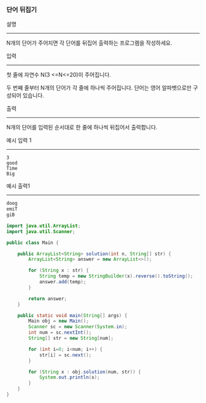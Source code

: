 ### 단어 뒤집기

설명

---

N개의 단어가 주어지면 각 단어를 뒤집어 출력하는 프로그램을 작성하세요.

입력

---

첫 줄에 자연수 N(3 <=N<=20)이 주어집니다.

두 번째 줄부터 N개의 단어가 각 줄에 하나씩 주어집니다. 단어는 영어 알파벳으로만 구성되어 있습니다.

출력

---

N개의 단어를 입력된 순서대로 한 줄에 하나씩 뒤집어서 출력합니다.

예시 입력 1

---

```
3
good
Time
Big
```

예시 출력1

---

```java
doog
emiT
giB
```

```java
import java.util.ArrayList;
import java.util.Scanner;

public class Main {

    public ArrayList<String> solution(int n, String[] str) {
        ArrayList<String> answer = new ArrayList<>();

        for (String x : str) {
            String temp = new StringBuilder(x).reverse().toString();
            answer.add(temp);
        }

        return answer;
    }

    public static void main(String[] args) {
        Main obj = new Main();
        Scanner sc = new Scanner(System.in);
        int num = sc.nextInt();
        String[] str = new String[num];

        for (int i=0; i<num; i++) {
            str[i] = sc.next();
        }

        for (String x : obj.solution(num, str)) {
            System.out.println(x);
        }
    }
}
```
